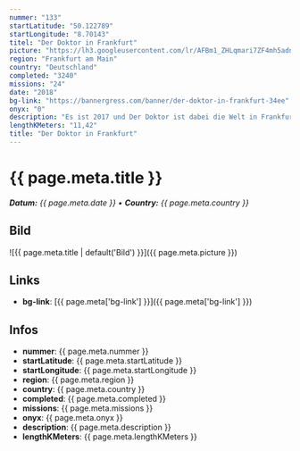 ```yaml
---
nummer: "133"
startLatitude: "50.122789"
startLongitude: "8.70143"
titel: "Der Doktor in Frankfurt"
picture: "https://lh3.googleusercontent.com/lr/AFBm1_ZHLqmari7ZF4mh5adnXUEvfcTp5CseqxHU4Tlo9emPZCYTeyZxliudC_urQpNdhdtOtR6PCxsMmFKAxZjcbuM2zLmjtj54QkeIX8_TOx0quON53MdA8TvkULJWiwy98U93IzVraXym6KID9lsh5HygDI2d_Pxv8kFlEuZTkt0PGf48KOplmspQii-61BkQd_xIGPWsp1hxrhNwp27k2DclTLUplfADoQtgiZcBrZh30Y3J46TpEeWKYP1jO6LmHlG2IHini3nAISe0DODAeFRJSpujGsHZyZcKwvIlrfOF3xAvFjfnR-k687pSCDvdluhH77--XPFawkehLqQvCRKr7XC2_BCKneObd-AO9DzviD-69Ly9Ixe5FuEpwNAs-qX8IIwmmuDkbhcwiC2A4nwrsQ5TwWfStxO4nCVw36xTEPJln94RwiWhuLrAgc8UcCUC7_zpWwyuI6jKOk5vLTKu3OFCugQvxRzdE9fgp7h7O7xOLiebI5W-n5R7tG07wCYew45k8MmCKT7EoNzjEJVCqkOgtQnoPZBNx2QA6N4JDSs79b_XaKh60cVQoAO9GF_melxNBhN-h3GvHeOe-N7YLz_90BtV6BjM2x0AOImLiz8osld_IB5IkBUU51O1EZcDUpY7i1E3cK2rr28jUekXTDx5NB_3PmIPivsDjJu7yxcPF9ZTriaaWJ9s9DGBIm1m9HIuloza1YqcMpn5oURGdyr8p3ALf0WiBLVjOnDi_ndpd1XfNI1RkVeq-Fdl6f5pjmRDmyD-jZsQMYUSttDjaz5DdoBiwKLlRFFRZfV-5IMAAHEdpkaKJZtxL4QEDg4hnjb5ywqEfFEDNpGSD47Nd-kDaZrwkyoQ"
region: "Frankfurt am Main"
country: "Deutschland"
completed: "3240"
missions: "24"
date: "2018"
bg-link: "https://bannergress.com/banner/der-doktor-in-frankfurt-34ee"
onyx: "0"
description: "Es ist 2017 und Der Doktor ist dabei die Welt in Frankfurt zu retten. Hilf Ihm sein Gedächtnis wieder zu erlangen und den Weg zurück zur Tardis zu finden."
lengthKMeters: "11,42"
title: "Der Doktor in Frankfurt"
---
```


# {{ page.meta.title }}
_**Datum:** {{ page.meta.date }} • **Country:** {{ page.meta.country }}_

## Bild
![{{ page.meta.title | default('Bild') }}]({{ page.meta.picture }})

## Links
- **bg-link**: [{{ page.meta['bg-link'] }}]({{ page.meta['bg-link'] }})

## Infos
- **nummer**: {{ page.meta.nummer }}
- **startLatitude**: {{ page.meta.startLatitude }}
- **startLongitude**: {{ page.meta.startLongitude }}
- **region**: {{ page.meta.region }}
- **country**: {{ page.meta.country }}
- **completed**: {{ page.meta.completed }}
- **missions**: {{ page.meta.missions }}
- **onyx**: {{ page.meta.onyx }}
- **description**: {{ page.meta.description }}
- **lengthKMeters**: {{ page.meta.lengthKMeters }}

